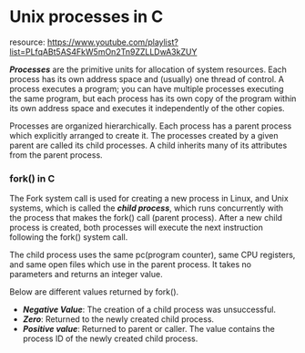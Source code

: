 # Unix processes in C
resource: https://www.youtube.com/playlist?list=PLfqABt5AS4FkW5mOn2Tn9ZZLLDwA3kZUY
<p><b><i>Processes</i></b> are the primitive units for allocation of system resources. Each process has its own address space and (usually) one thread of control. A process executes a program; you can have multiple processes executing the same program, but each process has its own copy of the program within its own address space and executes it independently of the other copies.
</p>
<p>Processes are organized hierarchically. Each process has a parent process which explicitly arranged to create it. The processes created by a given parent are called its child processes. A child inherits many of its attributes from the parent process.</p>
<h3><b>fork()</b> in C</h3>
<p>The Fork system call is used for creating a new process in Linux, and Unix systems, which is called the <b><i>child process</i></b>, which runs concurrently with the process that makes the fork() call (parent process). After a new child process is created, both processes will execute the next instruction following the fork() system call.</p>
<p>The child process uses the same pc(program counter), same CPU registers, and same open files which use in the parent process. It takes no parameters and returns an integer value.</p>
<p>Below are different values returned by fork().</p>
<ul>
  <li><b><i>Negative Value</i></b>: The creation of a child process was unsuccessful.</li>
  <li><b><i>Zero</i></b>: Returned to the newly created child process.</li>
  <li><b><i>Positive value</i></b>: Returned to parent or caller. The value contains the process ID of the newly created child process.</li>
</ul>

